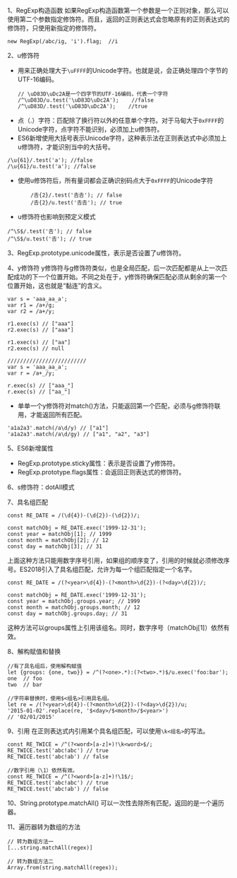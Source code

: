 1、RegExp构造函数
如果RegExp构造函数第一个参数是一个正则对象，那么可以使用第二个参数指定修饰符。而且，返回的正则表达式会忽略原有的正则表达式的修饰符，只使用新指定的修饰符。
```
new RegExp(/abc/ig, 'i').flag;  //i
```

2、u修饰符
* 用来正确处理大于`\uFFFF`的Unicode字符。也就是说，会正确处理四个字节的UTF-16编码。
    ```
    // \uD83D\uDc2A是一个四字节的UTF-16编码，代表一个字符
    /^\uD83D/u.test('\uD83D\uDc2A');    //false
    /^\uD83D/.test('\uD83D\uDc2A');    //true
    ```
* 点（.）字符：匹配除了换行符以外的任意单个字符。对于马甸大于`0xFFFF`的Unicode字符，点字符不能识别，必须加上u修饰符。
* ES6新增使用大括号表示Unicode字符，这种表示法在正则表达式中必须加上u修饰符，才能识别当中的大括号。
```
/\u{61}/.test('a'); //false
/\u{61}/u.test('a'); //false
```
* 使用u修饰符后，所有量词都会正确识别码点大于`0xFFFF`的Unicode字符
    ```
        /𠮷{2}/.test('𠮷𠮷'); // false
        /𠮷{2}/u.test('𠮷𠮷'); // true
    ```
* u修饰符也影响到预定义模式
```
/^\S$/.test('𠮷'); // false
/^\S$/u.test('𠮷'); // true
```

3、RegExp.prototype.unicode属性，表示是否设置了u修饰符。

4、y修饰符
y修饰符与g修饰符类似，也是全局匹配，后一次匹配都是从上一次匹配成功的下一个位置开始。不同之处在于，y修饰符确保匹配必须从剩余的第一个位置开始，这也就是“黏连”的含义。
```
var s = 'aaa_aa_a';
var r1 = /a+/g;
var r2 = /a+/y;

r1.exec(s) // ["aaa"]
r2.exec(s) // ["aaa"]

r1.exec(s) // ["aa"]
r2.exec(s) // null

/////////////////////////
var s = 'aaa_aa_a';
var r = /a+_/y;

r.exec(s) // ["aaa_"]
r.exec(s) // ["aa_"]
```
* 单单一个y修饰符对match()方法，只能返回第一个匹配，必须与g修饰符联用，才能返回所有匹配。
```
'a1a2a3'.match(/a\d/y) // ["a1"]
'a1a2a3'.match(/a\d/gy) // ["a1", "a2", "a3"]
```

5、ES6新增属性
* RegExp.prototype.sticky属性：表示是否设置了y修饰符。
* RegExp.prototype.flags属性：会返回正则表达式的修饰符。

6、s修饰符：dotAll模式

7、具名组匹配
```
const RE_DATE = /(\d{4})-(\d{2})-(\d{2})/;

const matchObj = RE_DATE.exec('1999-12-31');
const year = matchObj[1]; // 1999
const month = matchObj[2]; // 12
const day = matchObj[3]; // 31
```
上面这种方法只能用数字序号引用，如果组的顺序变了，引用的时候就必须修改序号。ES2018引入了具名组匹配，允许为每一个组匹配指定一个名字。
```
const RE_DATE = /(?<year>\d{4})-(?<month>\d{2})-(?<day>\d{2})/;

const matchObj = RE_DATE.exec('1999-12-31');
const year = matchObj.groups.year; // 1999
const month = matchObj.groups.month; // 12
const day = matchObj.groups.day; // 31
```
这种方法可以groups属性上引用该组名。同时，数字序号（matchObj[1]）依然有效。

8、解构赋值和替换
```
//有了具名组后，使用解构赋值
let {groups: {one, two}} = /^(?<one>.*):(?<two>.*)$/u.exec('foo:bar');
one  // foo
two  // bar

//字符串替换时，使用$<组名>引用具名组。
let re = /(?<year>\d{4})-(?<month>\d{2})-(?<day>\d{2})/u;
'2015-01-02'.replace(re, '$<day>/$<month>/$<year>')
// '02/01/2015'
```

9、引用
在正则表达式内引用某个具名组匹配，可以使用`\k<组名>`的写法。
```
const RE_TWICE = /^(?<word>[a-z]+)!\k<word>$/;
RE_TWICE.test('abc!abc') // true
RE_TWICE.test('abc!ab') // false

//数字引用（\1）依然有效。
const RE_TWICE = /^(?<word>[a-z]+)!\1$/;
RE_TWICE.test('abc!abc') // true
RE_TWICE.test('abc!ab') // false
```

10、String.prototype.matchAll()
可以一次性去除所有匹配，返回的是一个遍历器。

11、遍历器转为数组的方法
```
// 转为数组方法一
[...string.matchAll(regex)]

// 转为数组方法二
Array.from(string.matchAll(regex));
```
